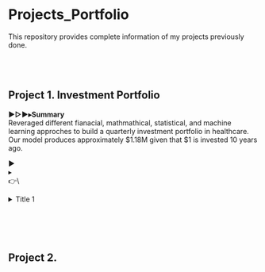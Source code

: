 # Projects_Portfolio

This repository provides complete information of my projects previously done.
<br/>
<br/>
<br/>
<br/>


## Project 1. Investment Portfolio
**▶▷►▸Summary**<br/>
Reveraged different fianacial, mathmathical, statistical, and machine learning approches to build a quarterly investment portfolio in healthcare.
Our model produces approximately $1.18M given that $1 is invested 10 years ago.

►\
▸\
👉\



<details>
<summary>Title 1</summary>
<p>Content 1 Content 1 Content 1 Content 1 Content 1</p>
</details>

<br/>
<br/>
<br/>
<br/>

         


## Project 2.
